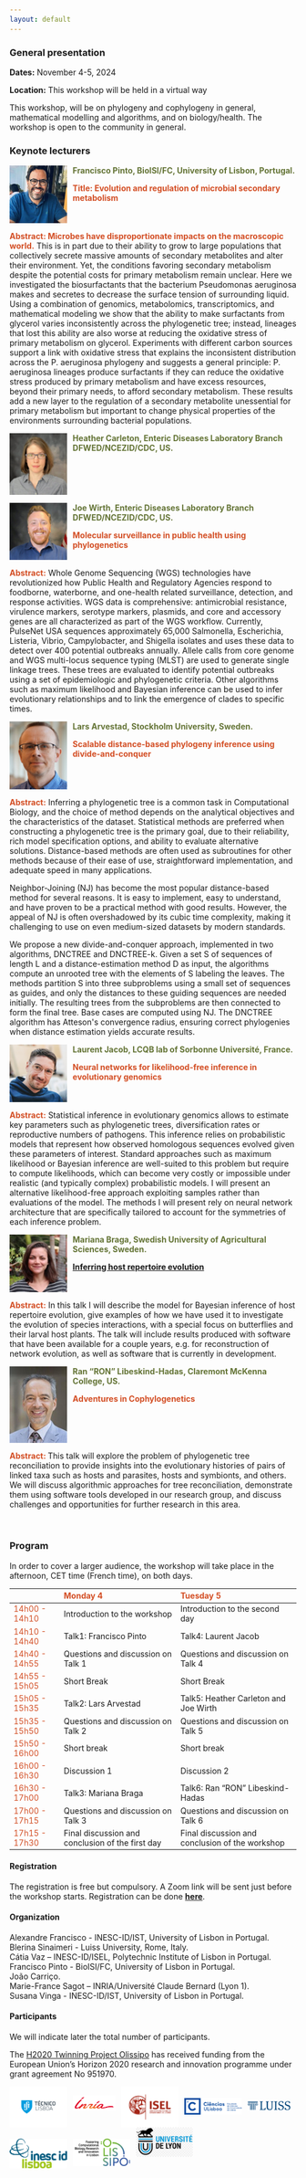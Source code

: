 ```yaml
---
layout: default
---
```


<!--- Text can be **bold**, _italic_, or ~~strikethrough~~.

 ([Link to another page](./another-page.html).

There should be whitespace between paragraphs.

There should be whitespace between paragraphs. We recommend including a README, or a file with information about your project.-->

### General presentation

<!---Title: Workshop Metabolism and mathematical models: Two for a tango – 1st Edition-->

<strong>Dates:</strong> November 4-5, 2024

<strong>Location:</strong> This workshop will be held in a virtual way

This workshop, will be on phylogeny and cophylogeny in general, mathematical modelling and algorithms, and on biology/health. The workshop is open to the community in general.

### Keynote lecturers


<img  title="a title" alt="Alt text" src="/assets/img/FranciscoPinto.jpg" width="20%" height="20%" style="float: left;  padding-right: 10px; " />
<!--<img  title="a title" alt="Alt text" src="/assets/img/foto.jpg" width="20%" height="20%" style="float: left;  padding-right: 10px; " />-->
   
**<span style="color:#647436">Francisco Pinto, BioISI/FC, University of Lisbon, Portugal.</span>**

**<span style="color:#D34E24">Title: Evolution and regulation of microbial secondary metabolism </span>**
<br clear="left"/>

**<span style="color:#D34E24">Abstract: Microbes have disproportionate impacts on the macroscopic world.</span>** This is in part due to their ability to grow to large populations that collectively secrete massive amounts of secondary metabolites and alter their environment. Yet, the conditions favoring secondary metabolism despite the potential costs for primary metabolism remain unclear. Here we investigated the biosurfactants that the bacterium Pseudomonas aeruginosa makes and secretes to decrease the surface tension of surrounding liquid. Using a combination of genomics, metabolomics, transcriptomics, and mathematical modeling we show that the ability to make surfactants from glycerol varies inconsistently across the phylogenetic tree; instead, lineages that lost this ability are also worse at reducing the oxidative stress of primary metabolism on glycerol. Experiments with different carbon sources support a link with oxidative stress that explains the inconsistent distribution across the P. aeruginosa phylogeny and suggests a general principle: P. aeruginosa lineages produce surfactants if they can reduce the oxidative stress produced by primary metabolism and have excess resources, beyond their primary needs, to afford secondary metabolism. These results add a new layer to the regulation of a secondary metabolite unessential for primary metabolism but important to change physical properties of the environments surrounding bacterial populations.

<img  title="a title" alt="Alt text" src="/assets/img/heather1.jpg" width="20%" height="20%" style="float: left;  padding-right: 10px; " />
   
**<span style="color:#647436">Heather Carleton, Enteric Diseases Laboratory Branch DFWED/NCEZID/CDC, US.</span>**
<br clear="left"/>

<img  title="a title" alt="Alt text" src="/assets/img/joe.jpg" width="20%" height="20%" style="float: left;  padding-right: 10px; " />
   
**<span style="color:#647436">Joe Wirth,
Enteric Diseases Laboratory Branch DFWED/NCEZID/CDC, US.</span>**

**<span style="color:#D34E24"> Molecular surveillance in public health using phylogenetics </span>**
<br clear="left"/>

**<span style="color:#D34E24">Abstract:</span>** Whole Genome Sequencing (WGS) technologies have revolutionized how Public Health and Regulatory Agencies respond to foodborne, waterborne, and one-health related surveillance, detection, and response activities. WGS data is comprehensive: antimicrobial resistance, virulence markers, serotype markers, plasmids, and core and accessory genes are all characterized as part of the WGS workflow. Currently, PulseNet USA sequences approximately 65,000 Salmonella, Escherichia, Listeria, Vibrio, Campylobacter, and Shigella isolates and uses these data to detect over 400 potential outbreaks annually. Allele calls from core genome and WGS multi-locus sequence typing (MLST) are used to generate single linkage trees. These trees are evaluated to identify potential outbreaks using a set of epidemiologic and phylogenetic criteria. Other algorithms such as maximum likelihood and Bayesian inference can be used to infer evolutionary relationships and to link the emergence of clades to specific times.

 

<img  title="a title" alt="Alt text" src="/assets/img/Lars1.jpg" width="20%" height="20%" style="float: left;  padding-right: 10px; " />
   
**<span style="color:#647436">Lars Arvestad, Stockholm University, Sweden.</span>**

**<span style="color:#D34E24"> Scalable distance-based phylogeny inference using divide-and-conquer</span>**
<br clear="left"/>

**<span style="color:#D34E24">Abstract:</span>** Inferring a phylogenetic tree is a common task in Computational Biology, and the choice of method depends on the analytical objectives and the characteristics of the dataset. Statistical methods are preferred when constructing a phylogenetic tree is the primary goal, due to their reliability, rich model specification options, and ability to evaluate alternative solutions. Distance-based methods are often used as subroutines for other methods because of their ease of use, straightforward implementation, and adequate speed in many applications.

Neighbor-Joining (NJ) has become the most popular distance-based method for several reasons. It is easy to implement, easy to understand, and have proven to be a practical method with good results. However, the appeal of NJ is often overshadowed by its cubic time complexity, making it challenging to use on even medium-sized datasets by modern standards.

We propose a new divide-and-conquer approach, implemented in two algorithms, DNCTREE and
DNCTREE-k. Given a set S of sequences of length L and a distance-estimation method D as input, the algorithms compute an unrooted tree with the elements of S labeling the leaves. The methods partition S into three subproblems using a small set of sequences as guides, and only the distances to these guiding sequences are needed initially. The resulting trees from the subproblems are then connected to form the final tree. Base cases are computed using NJ. The DNCTREE algorithm has Atteson's convergence radius, ensuring correct phylogenies when distance estimation yields accurate results.

<img  title="a title" alt="Alt text" src="/assets/img/laurent.png" width="20%" height="20%" style="float: left;  padding-right: 10px; " />
   
**<span style="color:#647436">Laurent Jacob, LCQB lab of Sorbonne Université, France.</span>**

**<span style="color:#D34E24">Neural networks for likelihood-free inference in evolutionary genomics </span>**
<br clear="left"/>

**<span style="color:#D34E24">Abstract:</span>** Statistical inference in evolutionary genomics allows to estimate key
parameters such as phylogenetic trees, diversification rates or
reproductive numbers of pathogens. This inference relies on
probabilistic models that represent how observed homologous sequences
evolved given these parameters of interest. Standard approaches such
as maximum likelihood or Bayesian inference are well-suited to this
problem but require to compute likelihoods, which can become very
costly or impossible under realistic (and typically complex)
probabilistic models. I will present an alternative likelihood-free
approach exploiting samples rather than evaluations of the model. The
methods I will present rely on neural network architecture that are
specifically tailored to account for the symmetries of each inference
problem.

<img  title="a title" alt="Alt text" src="/assets/img/MarianaBraga.jpg" width="20%" height="20%" style="float: left;  padding-right: 10px; " />
   
**<span style="color:#647436">Mariana Braga, Swedish University of Agricultural Sciences, Sweden.</span>**

**<span style="color:#D34E24"> <a href="/assets/presentations/MarianaTalk.pdf/">Inferring host repertoire evolution  </a></span>**
<br clear="left"/>

**<span style="color:#D34E24">Abstract:</span>** In this talk I will describe the model for Bayesian inference of host repertoire evolution, give examples of how we have used it to investigate the evolution of species interactions, with a special focus on butterflies and their larval host plants. The talk will include results produced with software that have been available for a couple years, e.g. for reconstruction of network evolution, as well as software that is currently in development. 

<img  title="a title" alt="Alt text" src="/assets/img/Ran.jpeg" width="20%" height="20%" style="float: left;  padding-right: 10px; " />
   
**<span style="color:#647436">Ran “RON” Libeskind-Hadas, Claremont McKenna College, US. </span>**

**<span style="color:#D34E24"> Adventures in Cophylogenetics  </span>**
<br clear="left"/>

**<span style="color:#D34E24">Abstract: </span>** This talk will explore the problem of phylogenetic tree reconciliation to provide insights into the evolutionary histories of pairs of linked taxa such as hosts and parasites, hosts and symbionts, and others. We will discuss algorithmic approaches for tree reconciliation, demonstrate them using software tools developed in our research group, and discuss challenges and opportunities for further research in this area. 


<!--- This is a blockquote following a header.
When something is important enough, you do it even if the odds are not in your favor.-->
<br clear="left"/>

    
### Program

In order to cover a larger audience, the workshop will take place in the afternoon, CET time (French time), on both days.


|              | <span style="color:#D34E24"> Monday 4</span>          | <span style="color:#D34E24">Tuesday 5</span> |
|:-------------|:------------------|:----------|
|  <span style="color:#D34E24">14h00 \- 14h10</span>| Introduction to the workshop | Introduction to the second day  |
| <span style="color:#D34E24">14h10 \- 14h40</span> | Talk1: Francisco Pinto  | Talk4: Laurent Jacob |
| <span style="color:#D34E24">14h40 \- 14h55</span> | Questions and discussion on Talk 1     | Questions and discussion on Talk 4   |
| <span style="color:#D34E24">14h55 \- 15h05</span> | Short Break     | Short Break   |
| <span style="color:#D34E24">15h05 \- 15h35</span> | Talk2: Lars Arvestad  | Talk5: Heather Carleton and Joe Wirth  |
| <span style="color:#D34E24">15h35 \- 15h50</span> | Questions and discussion on Talk 2     | Questions and discussion on Talk 5   |
| <span style="color:#D34E24">15h50 \- 16h00</span> | Short break | Short break  |
| <span style="color:#D34E24">16h00 \- 16h30</span> | Discussion 1 | Discussion 2  |
| <span style="color:#D34E24">16h30 \- 17h00</span> | Talk3: Mariana Braga  | Talk6: Ran “RON” Libeskind-Hadas  |
| <span style="color:#D34E24">17h00 \- 17h15</span> | Questions and discussion on Talk 3     | Questions and discussion on Talk 6  |
| <span style="color:#D34E24">17h15 \- 17h30</span> | Final discussion and conclusion of the first day | Final discussion and conclusion of the workshop  |

#### Registration

The registration is free but compulsory. A Zoom link will be sent just before the workshop starts. Registration can be done **[here](https://www.eventbrite.com/e/tree-for-a-tango-workshop-in-phylogeny-and-cophylogeny-1st-edition-tickets-1037790067027?aff=oddtdtcreator)**.

#### Organization
Alexandre Francisco - INESC-ID/IST, University of Lisbon in Portugal.\
Blerina Sinaimeri - Luiss University, Rome, Italy.\
Cátia Vaz – INESC-ID/ISEL, Polytechnic Institute of Lisbon in Portugal.\
Francisco Pinto -  BioISI/FC, University of Lisbon in Portugal.\
João Carriço.\
Marie-France Sagot – INRIA/Université Claude Bernard (Lyon 1).\
Susana Vinga - INESC-ID/IST, University of Lisbon in Portugal.

#### Participants

We will indicate later the total number of participants.

The <a href="https://olissipo.inesc-id.pt/">H2020 Twinning Project Olissipo</a> has received funding from the European Union’s Horizon 2020 research and innovation programme under grant agreement No 951970.

<img  title="a title" alt="Alt text" src="/assets/img/Ist.jpg" width="20%" height="20%" style="float: left;  padding-right: 10px; " />
<img  title="a title" alt="Alt text" src="/assets/img/INRIA_CORPO_SANS_SIGNATURE_RVB.png" width="15%" height="15%" style="float: left;  padding-top:15px; padding-right: 10px; " />
<img  title="a title" alt="Alt text" src="/assets/img/logo_ISEL_principal_PNG.png" width="20%" height="20%" style="float: left;  padding-right: 10px; " />
<img  title="a title"  alt="Alt text" src="/assets/img/Ciencias_UL_Azul_H.png" width="20%" height="20%" style="float: left; padding-top:20px; padding-right: 10px; " />
<img  title="a title" alt="Alt text" src="/assets/img/Logoluiss.png" width="15%" height="15%" style="float: left; padding-top:25px; padding-right: 10px; " />
<br clear="left"/>
<img  title="a title" alt="Alt text" src="/assets/img/INESC-ID-logo_01.png" width="20%" height="20%" style="float: left; padding-top:20px; padding-right: 10px; " />
<img  title="a title" alt="Alt text" src="/assets/img/OLISSIPO_logo_v-c03.png" width="20%" height="20%" style="float: left;  padding-top:20px;padding-right: 10px; " />

<img  title="a title" alt="Alt text" src="/assets/img/logolyon.png" width="20%" height="20%" style="float: left;  padding-right: 10px; " />




